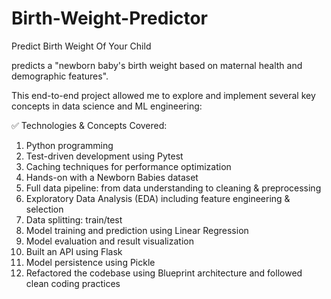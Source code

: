 # Birth-Weight-Predictor
Predict Birth Weight Of Your Child

predicts a "newborn baby's birth weight based on maternal health and demographic features".

This end-to-end project allowed me to explore and implement several key concepts in data science and ML engineering:

✅ Technologies & Concepts Covered:
 1. Python programming
 2. Test-driven development using Pytest
 3. Caching techniques for performance optimization
 4. Hands-on with a Newborn Babies dataset
 5. Full data pipeline: from data understanding to cleaning & preprocessing
 6. Exploratory Data Analysis (EDA) including feature engineering & selection
 7. Data splitting: train/test
 8. Model training and prediction using Linear Regression
 9. Model evaluation and result visualization
 10. Built an API using Flask
 11. Model persistence using Pickle
 12. Refactored the codebase using Blueprint architecture and followed clean coding practices
